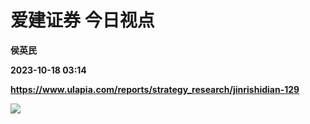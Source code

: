 # 爱建证券 今日视点
**侯英民**

**2023-10-18 03:14**

**https://www.ulapia.com/reports/strategy_research/jinrishidian-129**

![](https://img.ulapia.com/thumbnails/strategy_research/20231018/H3_AP202310181601873390_1.jpg)